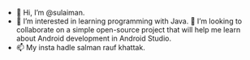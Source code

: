 - 👋 Hi, I’m @sulaiman.
- 👀 I’m interested in learning programming with Java. 💞️ I’m looking to collaborate on a simple open-source project that will help me learn about Android development in Android Studio.
- 📫 My insta hadle salman rauf khattak.

<!---
sSulaimansulaimanki is a ✨ special ✨ repository because its `README.md` (this file) appears on your GitHub profile.
You can click the Preview link to take a look at your changes.
--->
